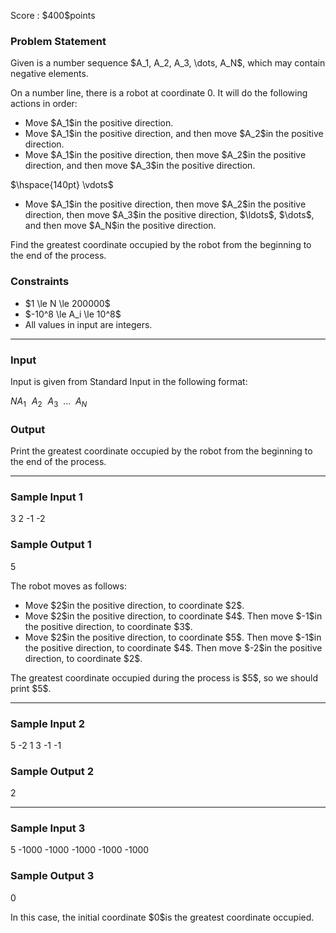 
<div>

<span>

<span>

<p>
Score : $400$points
</p>

<div>

<section>

### **Problem Statement**

<p>
Given is a number sequence $A_1, A_2, A_3, \dots, A_N$, which may contain negative elements.

On a number line, there is a robot at coordinate $0$. It will do the following actions in order:  
</p>

<ul>

<li>
Move $A_1$in the positive direction.
</li>

<li>
Move $A_1$in the positive direction, and then move $A_2$in the positive direction.
</li>

<li>
Move $A_1$in the positive direction, then move $A_2$in the positive direction, and then move $A_3$in the positive direction.
</li>

</ul>

<p>
$\hspace{140pt} \vdots$
</p>

<ul>

<li>
Move $A_1$in the positive direction, then move $A_2$in the positive direction, then move $A_3$in the positive direction, $\ldots$, $\dots$, and then move $A_N$in the positive direction.
</li>

</ul>

<p>
Find the greatest coordinate occupied by the robot from the beginning to the end of the process.
</p>

</section>

</div>

<div>

<section>

### **Constraints**

<ul>

<li>
$1 \le N \le 200000$
</li>

<li>
$-10^8 \le A_i \le 10^8$
</li>

<li>
All values in input are integers.
</li>

</ul>

</section>

</div>

---

<div>

<div>

<section>

### **Input**

<p>
Input is given from Standard Input in the following format:
</p>

<div>

$N$$A_1 \hspace{7pt} A_2 \hspace{7pt} A_3 \hspace{5pt} \dots \hspace{5pt} A_N$
</div>

</section>

</div>

<div>

<section>

### **Output**

<p>
Print the greatest coordinate occupied by the robot from the beginning to the end of the process.
</p>

</section>

</div>

</div>

---

<div>

<section>

### **Sample Input 1**

<div>

3
2 -1 -2

</div>

</section>

</div>

<div>

<section>

### **Sample Output 1**

<div>

5

</div>

<p>
The robot moves as follows:
</p>

<ul>

<li>
Move $2$in the positive direction, to coordinate $2$.
</li>

<li>
Move $2$in the positive direction, to coordinate $4$. Then move $-1$in the positive direction, to coordinate $3$.
</li>

<li>
Move $2$in the positive direction, to coordinate $5$. Then move $-1$in the positive direction, to coordinate $4$. Then move $-2$in the positive direction, to coordinate $2$.
</li>

</ul>

<p>
The greatest coordinate occupied during the process is $5$, so we should print $5$.
</p>

</section>

</div>

---

<div>

<section>

### **Sample Input 2**

<div>

5
-2 1 3 -1 -1

</div>

</section>

</div>

<div>

<section>

### **Sample Output 2**

<div>

2

</div>

</section>

</div>

---

<div>

<section>

### **Sample Input 3**

<div>

5
-1000 -1000 -1000 -1000 -1000

</div>

</section>

</div>

<div>

<section>

### **Sample Output 3**

<div>

0

</div>

<p>
In this case, the initial coordinate $0$is the greatest coordinate occupied.
</p>

</section>

</div>

</span>

</span>

</div>
